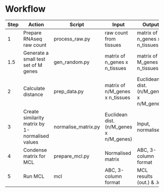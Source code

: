 # Workflow   

Step | Action | Script | Input | Output  
--- | --- | --- | --- | ---   
1 | Prepare RNAseq raw count | process_raw.py | raw count from tissues |  matrix of n_genes x n_tissues  
1.5 | Generate a small test set of M genes | gen_random.py | matrix of n_genes x n_tissues  | matrix of M_genes x n_tissues
2 | Calculate distance | prep_data.py | matrix of n/M_genes x n_tissues | Euclidean dist. (n/M_genes x n/M_genes)  
3 | Create similarity matrix by 1-normalised values | normalise_matrix.py | Euclidean dist. (n/M_genes x n/M_genes) | Input, normalised  
4 | Condense matrix for MCL | prepare_mcl.py | Normalised matrix | ABC, 3-column format
5 | Run MCL | mcl | ABC, 3-column format | MCL results (out.) & .log  
